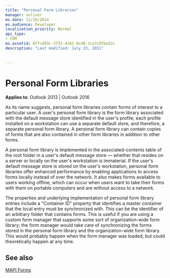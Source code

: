 ```yaml
---
title: "Personal Form Libraries"
manager: soliver
ms.date: 11/16/2014
ms.audience: Developer
localization_priority: Normal
api_type:
- COM
ms.assetid: 6ffcd93c-3737-4342-9cd0-2ca7c0fba52c
description: "Last modified: July 23, 2011"
 
 
---
```


# Personal Form Libraries

  
  
**Applies to**: Outlook 2013 | Outlook 2016 
  
As its name suggests, personal form libraries contain forms of interest to a particular user. A user's personal form library is the form library associated with the default message store identified in the user's profile; each profile installed on a workstation can use a separate default store, and therefore, a separate personal form library. A personal form library can contain copies of forms that are also contained in other form libraries in addition to other forms.
  
A personal form library is implemented in the associated-contents table of the root folder in a user's default message store — whether that resides on a server or locally on the user's workstation is immaterial. If the user's default message store is stored on the user's workstation, personal form libraries offer enhanced performance by enabling applications to access forms locally instead of over the network. It also makes forms available to users working offline, which can occur when users want to take their forms with them on portable computers and are without access to a network.
  
The properties and underlying implementation of personal form library entries include a "Container ID" property that identifies a master container that the local entry must be synchronized with. This can be the identifier of an arbitrary folder that contains forms. This is useful if you are using a custom form manager that supports some sort of organization-wide form library; the form manager would take care of synchronizing the forms stored in the personal form library and the organization-wide form library. This would probably happen when the form manager was loaded, but could theoretically happen at any time.
  
## See also



[MAPI Forms](mapi-forms.md)

